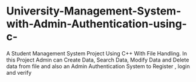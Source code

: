 # University-Management-System-with-Admin-Authentication-using-c-
A Student Management System Project Using C++ With File Handling. In this Project Admin can Create Data, Search Data, Modify Data and Delete data from file and also
an Admin Authentication System to Register , login and verify
